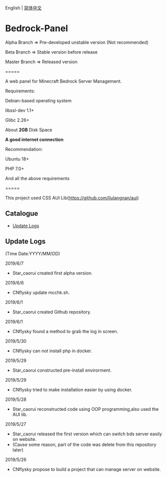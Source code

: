 English | [简体中文](README_zh.md)

Bedrock-Panel
=====

Alpha Branch => Pre-developed unstable version (Not recommended)

Beta Branch => Stable version before release

Master Branch => Released version

=====

A web panel for Minecraft Bedrock Server Management.  

Requirements:

Debian-based operating system

libssl-dev 1.1+

Glibc 2.26+

About **2GB** Disk Space

**A good internet connection**

Recommendation:

Ubuntu 18+

PHP 7.0+

And all the above requirements

=====

This project used CSS AUI Lib(https://github.com/liulangnan/aui)  

## Catalogue
* [Update Logs](#update-logs)

## Update Logs
(Time Date:YYYY/MM/DD)

2019/6/7
* Star_caorui created first alpha version.   

2019/6/6
* CNflysky update mcchk.sh.   

2019/6/1
* Star_caorui created Github repository.   

2019/6/1  
* CNflysky found a method to grab the log in screen.  

2019/5/30  
* CNflysky can not install php in docker.    

2019/5/29  
* Star_caorui constructed pre-install envirorment.  

2019/5/29  
* CNflysky tried to make installation easier by using docker.  

2019/5/28  
* Star_caorui reconstructed code using OOP programming,also used the AUI lib.  

2019/5/27  
* Star_caorui released the first version which can switch bds server easily on website.  
* (Cause some reason, part of the code was delete from this repository later)  

2019/5/26
* CNflysky propose to build a project that can manage server on website.  
